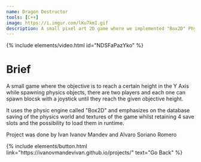 ```yaml
---
name: Dragon Destructor
tools: [C++]
image: https://i.imgur.com/lKu7kmI.gif
description: A small pixel art 2D game where we implemented "Box2D" Physics Engine and a fully editable level editor alongside interactions with databases (SQLITE).
---
```


{% include elements/video.html id="NDSFaPazYko" %}

# Brief

A small game where the objective is to reach a certain height in the Y Axis while spawning physics objects, there are two players and each one can spawn blocsk with a joystick until they reach the given objective height.

It uses the physic engine called "Box2D" and emphasizes on the database saving of the physics world and textures of the game whilst retaining 4 save slots and the possibility to load them in runtime.

Project was done by Ivan Ivanov Mandev and Alvaro Soriano Romero

<p class="text-center">
{% include elements/button.html link="https://ivanovmandevivan.github.io/projects/" text="Go Back" %}
</p>

